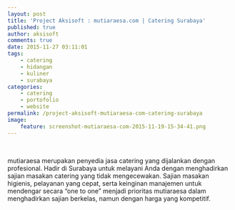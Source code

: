 ```yaml
---
layout: post
title: 'Project Aksisoft : mutiaraesa.com | Catering Surabaya'
published: true
author: aksisoft
comments: true
date: 2015-11-27 03:11:01
tags:
    - catering
    - hidangan
    - kuliner
    - surabaya
categories:
    - catering
    - portofolio
    - website
permalink: /project-aksisoft-mutiaraesa-com-catering-surabaya
image:
    feature: screenshot-mutiaraesa-com-2015-11-19-15-34-41.png
---
```

&nbsp;

mutiaraesa merupakan penyedia jasa catering yang dijalankan dengan profesional. Hadir di Surabaya untuk melayani Anda dengan menghadirkan sajian masakan catering yang tidak mengecewakan. Sajian masakan higienis, pelayanan yang cepat, serta keinginan manajemen untuk mendengar secara “one to one” menjadi prioritas mutiaraesa dalam menghadirkan sajian berkelas, namun dengan harga yang kompetitif.

&nbsp;

[][1]

 [1]: https://i2.wp.com/blog.aksisoft.com/wp-content/uploads/2015/11/screenshot-mutiaraesa-com-2015-11-19-15-34-41.png